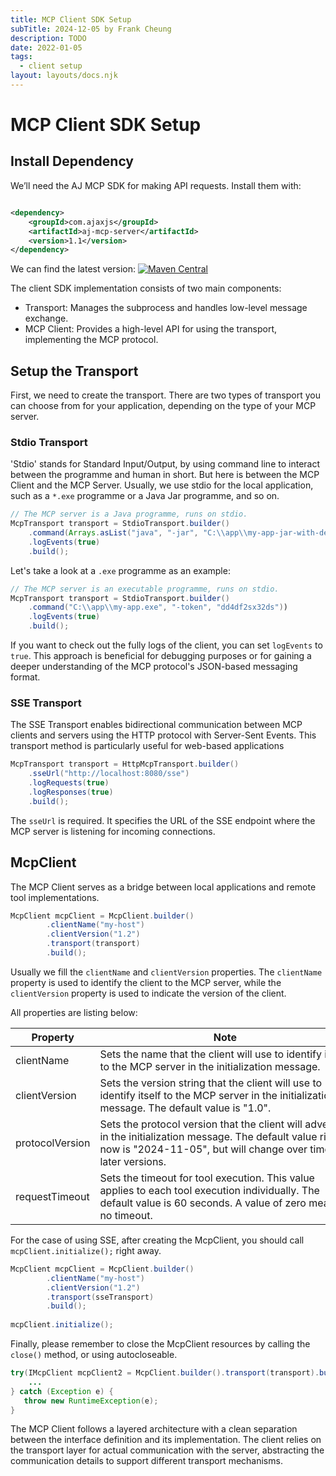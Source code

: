 ```yaml
---
title: MCP Client SDK Setup
subTitle: 2024-12-05 by Frank Cheung
description: TODO
date: 2022-01-05
tags:
  - client setup
layout: layouts/docs.njk
---
```


# MCP Client SDK Setup

## Install Dependency

We’ll need the AJ MCP SDK for making API requests. Install them with:

```xml

<dependency>
    <groupId>com.ajaxjs</groupId>
    <artifactId>aj-mcp-server</artifactId>
    <version>1.1</version>
</dependency>
```

We can find the latest version:
[![Maven Central](https://img.shields.io/maven-central/v/com.ajaxjs/aj-mcp-client?label=Latest%20Release)](https://central.sonatype.com/artifact/com.ajaxjs/aj-mcp-client)

The client SDK implementation consists of two main components:

- Transport: Manages the subprocess and handles low-level message exchange.
- MCP Client: Provides a high-level API for using the transport, implementing the MCP protocol.

## Setup the Transport

First, we need to create the transport. There are two types of transport you can choose from for your application, depending on the type of your MCP
server.

### Stdio Transport

'Stdio' stands for Standard Input/Output, by using command line to interact between the programme and human in short. But here is between the MCP
Client
and the MCP Server. Usually, we use stdio for the local application, such as a `*.exe` programme or a Java Jar programme, and so on.

``` java
// The MCP server is a Java programme, runs on stdio.
McpTransport transport = StdioTransport.builder()
    .command(Arrays.asList("java", "-jar", "C:\\app\\my-app-jar-with-dependencies.jar"))
    .logEvents(true)
    .build();
```

Let's take a look at a `.exe` programme as an example:

``` java
// The MCP server is an executable programme, runs on stdio.
McpTransport transport = StdioTransport.builder()
    .command("C:\\app\\my-app.exe", "-token", "dd4df2sx32ds"))
    .logEvents(true)
    .build();
```

If you want to check out the fully logs of the client, you can set `logEvents` to `true`. This approach is beneficial for debugging purposes or for
gaining a deeper understanding of the MCP protocol's JSON-based messaging format.

### SSE Transport

The SSE Transport enables bidirectional communication between MCP clients and servers using the HTTP protocol with Server-Sent Events. This transport
method is particularly useful for web-based applications

``` java
McpTransport transport = HttpMcpTransport.builder()
    .sseUrl("http://localhost:8080/sse")
    .logRequests(true)
    .logResponses(true)
    .build();
```

The `sseUrl` is required. It specifies the URL of the SSE endpoint where the MCP server is listening for incoming connections.


## McpClient

The MCP Client serves as a bridge between local applications and remote tool implementations.


``` java
McpClient mcpClient = McpClient.builder()
        .clientName("my-host")
        .clientVersion("1.2")
        .transport(transport)
        .build();
```

Usually we fill the `clientName` and `clientVersion` properties.
The `clientName` property is used to identify the client to the MCP server, while the  `clientVersion` property is used to indicate the version of the
client.

All properties are listing below:

| Property        | Note                                                                                                                                                                              | Type of value | Example of value         |
|-----------------|-----------------------------------------------------------------------------------------------------------------------------------------------------------------------------------|---------------|--------------------------|
| clientName      | Sets the name that the client will use to identify itself to the MCP server in the initialization message.                                                                        | String        | myapp/foo-app            |
| clientVersion   | Sets the version string that the client will use to identify itself to the MCP server in the initialization message. The default value is "1.0".                                  | String        | 1.0/2.1.2                |
| protocolVersion | Sets the protocol version that the client will advertise in the initialization message. The default value right now is "2024-11-05", but will change over time in later versions. | String        | 2024-11-05               |
| requestTimeout  | Sets the timeout for tool execution. This value applies to each tool execution individually. The default value is 60 seconds. A value of zero means no timeout.                   | Duration      | `Duration.ofSeconds(60)` |

For the case of using SSE, after creating the McpClient, you should call `mcpClient.initialize();` right away.

``` java
McpClient mcpClient = McpClient.builder()
        .clientName("my-host")
        .clientVersion("1.2")
        .transport(sseTransport)
        .build();
        
mcpClient.initialize();
```

Finally, please remember to close the McpClient resources by calling the `close()` method, or using autocloseable.

``` java
try(IMcpClient mcpClient2 = McpClient.builder().transport(transport).build()){
    ...
} catch (Exception e) {
   throw new RuntimeException(e);
}
```
The MCP Client follows a layered architecture with a clean separation between the interface definition and its implementation. The client relies on the transport layer for actual communication with the server, abstracting the communication details to support different transport mechanisms.
<style>
table th:nth-child(2) {
 min-width: 400px;
}
table th:nth-child(3), table td:nth-child(3) {
 min-width: 120px!important;
 width: 120px;
}

table td:nth-child(2) {
 text-align: left;
}
</style>
